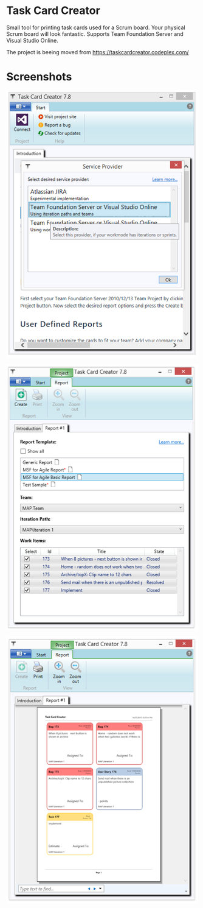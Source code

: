 # Task Card Creator
Small tool for printing task cards used for a Scrum board. Your physical Scrum board will look fantastic. Supports Team Foundation Server and Visual Studio Online.

The project is beeing moved from https://taskcardcreator.codeplex.com/

# Screenshots

![Alt text](/images/screen1.png "Service provider selection")

![Alt text](/images/screen2.png "Select report")

![Alt text](/images/screen3.png "Report ready")
